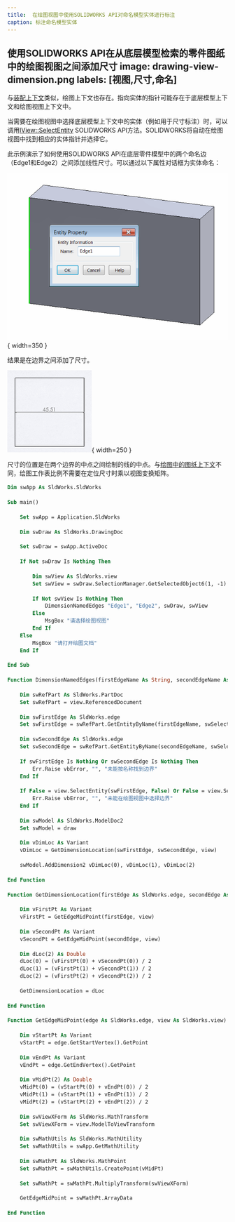 ```yaml
---
title:  在绘图视图中使用SOLIDWORKS API对命名模型实体进行标注
caption: 标注命名模型实体
---
```

 使用SOLIDWORKS API在从底层模型检索的零件图纸中的绘图视图之间添加尺寸
image: drawing-view-dimension.png
labels: [视图,尺寸,命名]
---
与[装配上下文](/docs/codestack/solidworks-api/document/assembly/context/)类似，绘图上下文也存在。指向实体的指针可能存在于底层模型上下文和绘图视图上下文中。

当需要在绘图视图中选择底层模型上下文中的实体（例如用于尺寸标注）时，可以调用[IView::SelectEntity](https://help.solidworks.com/2018/english/api/sldworksapi/solidworks.interop.sldworks~solidworks.interop.sldworks.iview~selectentity.html) SOLIDWORKS API方法。SOLIDWORKS将自动在绘图视图中找到相应的实体指针并选择它。

此示例演示了如何使用SOLIDWORKS API在底层零件模型中的两个命名边（Edge1和Edge2）之间添加线性尺寸。可以通过以下属性对话框为实体命名：

![边界属性名称](entity-property-name.png){ width=350 }

结果是在边界之间添加了尺寸。

![2个命名边之间的尺寸](drawing-view-dimension.png){ width=250 }

尺寸的位置是在两个边界的中点之间绘制的线的中点。与[绘图中的图纸上下文](/docs/codestack/solidworks-api/document/drawing/sheet-context-sketch/)不同，绘图工作表比例不需要在定位尺寸时乘以视图变换矩阵。

~~~ vb
Dim swApp As SldWorks.SldWorks

Sub main()

    Set swApp = Application.SldWorks
    
    Dim swDraw As SldWorks.DrawingDoc
    
    Set swDraw = swApp.ActiveDoc
    
    If Not swDraw Is Nothing Then
        
        Dim swView As SldWorks.view
        Set swView = swDraw.SelectionManager.GetSelectedObject6(1, -1)
        
        If Not swView Is Nothing Then
            DimensionNamedEdges "Edge1", "Edge2", swDraw, swView
        Else
            MsgBox "请选择绘图视图"
        End If
    Else
        MsgBox "请打开绘图文档"
    End If
    
End Sub

Function DimensionNamedEdges(firstEdgeName As String, secondEdgeName As String, draw As SldWorks.DrawingDoc, view As SldWorks.view)
    
    Dim swRefPart As SldWorks.PartDoc
    Set swRefPart = view.ReferencedDocument
    
    Dim swFirstEdge As SldWorks.edge
    Set swFirstEdge = swRefPart.GetEntityByName(firstEdgeName, swSelectType_e.swSelEDGES)
    
    Dim swSecondEdge As SldWorks.edge
    Set swSecondEdge = swRefPart.GetEntityByName(secondEdgeName, swSelectType_e.swSelEDGES)
    
    If swFirstEdge Is Nothing Or swSecondEdge Is Nothing Then
        Err.Raise vbError, "", "未能按名称找到边界"
    End If
    
    If False = view.SelectEntity(swFirstEdge, False) Or False = view.SelectEntity(swSecondEdge, True) Then
        Err.Raise vbError, "", "未能在绘图视图中选择边界"
    End If
    
    Dim swModel As SldWorks.ModelDoc2
    Set swModel = draw
    
    Dim vDimLoc As Variant
    vDimLoc = GetDimensionLocation(swFirstEdge, swSecondEdge, view)
    
    swModel.AddDimension2 vDimLoc(0), vDimLoc(1), vDimLoc(2)
    
End Function

Function GetDimensionLocation(firstEdge As SldWorks.edge, secondEdge As SldWorks.edge, view As SldWorks.view) As Variant
    
    Dim vFirstPt As Variant
    vFirstPt = GetEdgeMidPoint(firstEdge, view)
    
    Dim vSecondPt As Variant
    vSecondPt = GetEdgeMidPoint(secondEdge, view)
    
    Dim dLoc(2) As Double
    dLoc(0) = (vFirstPt(0) + vSecondPt(0)) / 2
    dLoc(1) = (vFirstPt(1) + vSecondPt(1)) / 2
    dLoc(2) = (vFirstPt(2) + vSecondPt(2)) / 2
    
    GetDimensionLocation = dLoc
    
End Function

Function GetEdgeMidPoint(edge As SldWorks.edge, view As SldWorks.view) As Variant
    
    Dim vStartPt As Variant
    vStartPt = edge.GetStartVertex().GetPoint
    
    Dim vEndPt As Variant
    vEndPt = edge.GetEndVertex().GetPoint
    
    Dim vMidPt(2) As Double
    vMidPt(0) = (vStartPt(0) + vEndPt(0)) / 2
    vMidPt(1) = (vStartPt(1) + vEndPt(1)) / 2
    vMidPt(2) = (vStartPt(2) + vEndPt(2)) / 2
    
    Dim swViewXForm As SldWorks.MathTransform
    Set swViewXForm = view.ModelToViewTransform
    
    Dim swMathUtils As SldWorks.MathUtility
    Set swMathUtils = swApp.GetMathUtility
    
    Dim swMathPt As SldWorks.MathPoint
    Set swMathPt = swMathUtils.CreatePoint(vMidPt)
    
    Set swMathPt = swMathPt.MultiplyTransform(swViewXForm)
    
    GetEdgeMidPoint = swMathPt.ArrayData
    
End Function
~~~